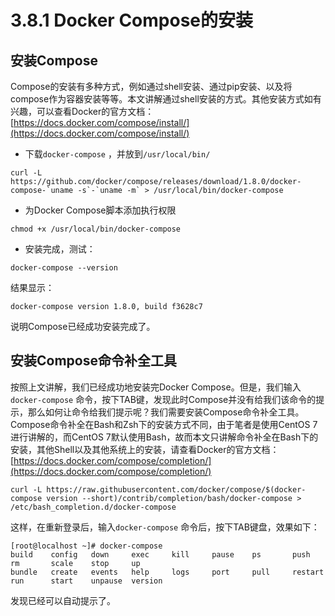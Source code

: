 # 3.8.1 Docker Compose的安装





## 安装Compose

Compose的安装有多种方式，例如通过shell安装、通过pip安装、以及将compose作为容器安装等等。本文讲解通过shell安装的方式。其他安装方式如有兴趣，可以查看Docker的官方文档：[https://docs.docker.com/compose/install/](https://docs.docker.com/compose/install/)


* 下载`docker-compose` ，并放到`/usr/local/bin/` 

```shell
curl -L https://github.com/docker/compose/releases/download/1.8.0/docker-compose-`uname -s`-`uname -m` > /usr/local/bin/docker-compose
```

* 为Docker Compose脚本添加执行权限

```shell
chmod +x /usr/local/bin/docker-compose
```

* 安装完成，测试：

```shell
docker-compose --version
```

结果显示：

```shell
docker-compose version 1.8.0, build f3628c7
```

说明Compose已经成功安装完成了。





## 安装Compose命令补全工具

按照上文讲解，我们已经成功地安装完Docker Compose。但是，我们输入`docker-compose` 命令，按下TAB键，发现此时Compose并没有给我们该命令的提示，那么如何让命令给我们提示呢？我们需要安装Compose命令补全工具。Compose命令补全在Bash和Zsh下的安装方式不同，由于笔者是使用CentOS 7进行讲解的，而CentOS 7默认使用Bash，故而本文只讲解命令补全在Bash下的安装，其他Shell以及其他系统上的安装，请查看Docker的官方文档：[https://docs.docker.com/compose/completion/](https://docs.docker.com/compose/completion/)

```shell
curl -L https://raw.githubusercontent.com/docker/compose/$(docker-compose version --short)/contrib/completion/bash/docker-compose > /etc/bash_completion.d/docker-compose
```

这样，在重新登录后，输入`docker-compose` 命令后，按下TAB键盘，效果如下：

```
[root@localhost ~]# docker-compose 
build    config   down     exec     kill     pause    ps       push     rm       scale    stop     up       
bundle   create   events   help     logs     port     pull     restart  run      start    unpause  version  
```

发现已经可以自动提示了。


